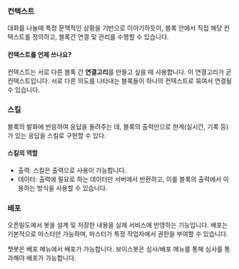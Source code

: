 ### 컨텍스트
대화를 나눌때 특정 문맥적인 상황을 기반으로 이야기하듯이, 블록 안에서 직접 해당 컨텍스트를 정의하고,
블록간 연결 및 관리를 수행할 수 있습니다.

#### 컨텍스트를 언제 쓰나요?
컨텍스트는 서로 다른 블록 간 **연결고리**를 만들고 싶을 때 사용합니다.
이 연결고리가 곧 컨텍스트입니다. 서로 다른 의도를 나타내는 블록들이 하나의 컨텍스트로 묶여서 연결될 수 있습니다.

### 스킬
블록의 발화에 반응하여 응답을 돌려주는 데, 블록의 출력만으로 한계(실시간, 기록 등)가 있는 응답을 스킬로 구현할 수 있다.

#### 스킬의 역할
- 출력: 스킬은 출력으로 사용이 가능합니다.
- 데이터: 출력에 필요로 하는 데이터만 서버에서 반환하고, 이를 블록의 출력에서 이용하는 방식을 사용할 수 있습니다.

### 배포
오픈빌도에서 봇을 설계 및 저장한 내용을 실제 서비스에 반영하는 기능입니다.
배포는 기본적으로 마스터만 가능하며, 마스터가 특정 작업자에서 권한을 부여할 수 있습니다.

챗봇은 베포 메뉴에서 배포가 가능합니다. 보이스봇은 심사/배포 메뉴를 통해 심사를 통과해야 배포가 가능합니다.